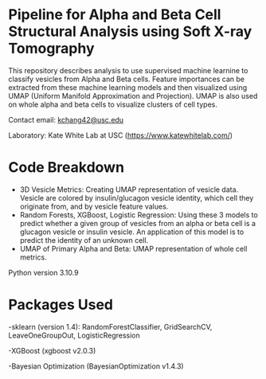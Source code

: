 # Pipeline for Alpha and Beta Cell Structural Analysis using Soft X-ray Tomography
This repository describes analysis to use supervised machine learnine to classify vesicles from Alpha and Beta cells. Feature importances can be extracted from these machine learning models and then visualized using UMAP (Uniform Manifold Approximation and Projection). UMAP is also used on whole alpha and beta cells to visualize clusters of cell types. 

Contact email: kchang42@usc.edu

Laboratory: Kate White Lab at USC (https://www.katewhitelab.com/)

# Code Breakdown

- 3D Vesicle Metrics: Creating UMAP representation of vesicle data. Vesicle are colored by insulin/glucagon vesicle identity, which cell they originate from, and by vesicle feature values.
- Random Forests, XGBoost, Logistic Regression: Using these 3 models to predict whether a given group of vesicles from an alpha or beta cell is a glucagon vesicle or insulin vesicle. An application of this model is to predict the identity of an unknown cell. 
- UMAP of Primary Alpha and Beta: UMAP representation of whole cell metrics.

Python version 3.10.9

# Packages Used 

-sklearn (version 1.4):
RandomForestClassifier,
GridSearchCV,
LeaveOneGroupOut,
LogisticRegression

-XGBoost (xgboost v2.0.3)

-Bayesian Optimization (BayesianOptimization v1.4.3)
